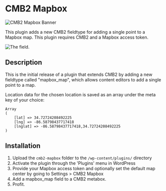 # CMB2 Mapbox

![CMB2 Mapbox Banner](https://robclark.io/assets/cmb2mapbox_banner_new.jpg)

This plugin adds a new CMB2 fieldtype for adding a single point to a Mapbox map. This plugin requires CMB2 and a Mapbox access token.

![The field.](https://robclark.io/assets/cmb2mapbox_screenshot.jpg)

## Description

This is the initial release of a plugin that extends CMB2 by adding a new fieldtype called "mapbox_map", which allows content editors to add a single point to a map.

Location data for the chosen location is saved as an array under the meta key of your choice:

```
Array
(
    [lat] => 34.72724208492225
    [lng] => -86.58798437717418
    [lnglat] => -86.58798437717418,34.72724208492225
)
```

## Installation

1. Upload the `cmb2-mapbox` folder to the `/wp-content/plugins/` directory
2. Activate the plugin through the 'Plugins' menu in WordPress
3. Provide your Mapbox access token and optionally set the default map center by going to Settings > CMB2 Mapbox
4. Add a mapbox_map field to a CMB2 metabox.
5. Profit.